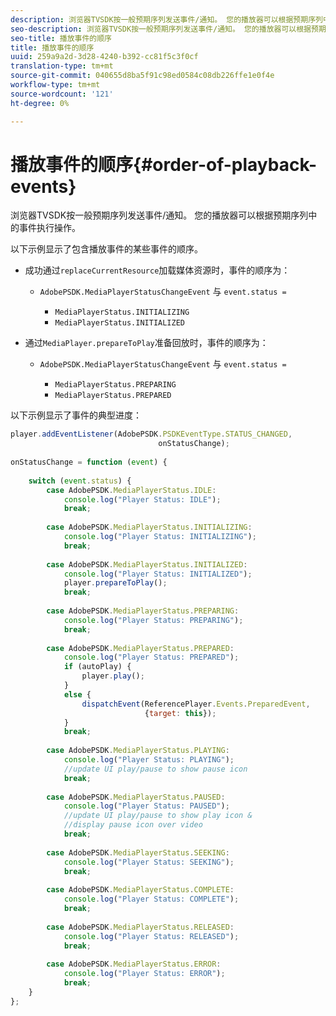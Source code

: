 ```yaml
---
description: 浏览器TVSDK按一般预期序列发送事件/通知。 您的播放器可以根据预期序列中的事件执行操作。
seo-description: 浏览器TVSDK按一般预期序列发送事件/通知。 您的播放器可以根据预期序列中的事件执行操作。
seo-title: 播放事件的顺序
title: 播放事件的顺序
uuid: 259a9a2d-3d28-4240-b392-cc81f5c3f0cf
translation-type: tm+mt
source-git-commit: 040655d8ba5f91c98ed0584c08db226ffe1e0f4e
workflow-type: tm+mt
source-wordcount: '121'
ht-degree: 0%

---
```



# 播放事件的顺序{#order-of-playback-events}

浏览器TVSDK按一般预期序列发送事件/通知。 您的播放器可以根据预期序列中的事件执行操作。

<!--<a id="section_D247A5873A854A079EFA6AC2E80AB894"></a>-->

以下示例显示了包含播放事件的某些事件的顺序。

* 成功通过`replaceCurrentResource`加载媒体资源时，事件的顺序为：

   * `AdobePSDK.MediaPlayerStatusChangeEvent` 与  `event.status =`

      * `MediaPlayerStatus.INITIALIZING`
      * `MediaPlayerStatus.INITIALIZED`

* 通过`MediaPlayer.prepareToPlay`准备回放时，事件的顺序为：

   * `AdobePSDK.MediaPlayerStatusChangeEvent` 与  `event.status =`

      * `MediaPlayerStatus.PREPARING`
      * `MediaPlayerStatus.PREPARED`

<!--<a id="section_76C13548AF934868B70757CA5489E516"></a>-->

以下示例显示了事件的典型进度：

```js
player.addEventListener(AdobePSDK.PSDKEventType.STATUS_CHANGED,  
                                 onStatusChange); 
 
onStatusChange = function (event) { 
 
    switch (event.status) { 
        case AdobePSDK.MediaPlayerStatus.IDLE: 
            console.log("Player Status: IDLE"); 
            break; 
 
        case AdobePSDK.MediaPlayerStatus.INITIALIZING: 
            console.log("Player Status: INITIALIZING"); 
            break; 
 
        case AdobePSDK.MediaPlayerStatus.INITIALIZED: 
            console.log("Player Status: INITIALIZED"); 
            player.prepareToPlay(); 
            break; 
 
        case AdobePSDK.MediaPlayerStatus.PREPARING: 
            console.log("Player Status: PREPARING"); 
            break; 
 
        case AdobePSDK.MediaPlayerStatus.PREPARED: 
            console.log("Player Status: PREPARED"); 
            if (autoPlay) { 
                player.play(); 
            } 
            else { 
                dispatchEvent(ReferencePlayer.Events.PreparedEvent,  
                              {target: this}); 
            } 
            break; 
 
        case AdobePSDK.MediaPlayerStatus.PLAYING: 
            console.log("Player Status: PLAYING"); 
            //update UI play/pause to show pause icon 
            break; 
 
        case AdobePSDK.MediaPlayerStatus.PAUSED: 
            console.log("Player Status: PAUSED"); 
            //update UI play/pause to show play icon &  
            //display pause icon over video 
            break; 
 
        case AdobePSDK.MediaPlayerStatus.SEEKING: 
            console.log("Player Status: SEEKING"); 
            break; 
 
        case AdobePSDK.MediaPlayerStatus.COMPLETE: 
            console.log("Player Status: COMPLETE"); 
            break; 
 
        case AdobePSDK.MediaPlayerStatus.RELEASED: 
            console.log("Player Status: RELEASED"); 
            break; 
 
        case AdobePSDK.MediaPlayerStatus.ERROR: 
            console.log("Player Status: ERROR"); 
            break; 
    } 
};
```

